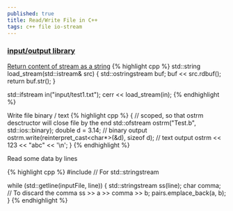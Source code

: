 ```yaml
---
published: true
title: Read/Write File in C++
tags: c++ file io-stream
---
```

### [input/output library](https://en.cppreference.com/w/cpp/io/basic_ofstream)

[Return content of stream as a string](http://wordaligned.org/articles/cpp-streambufs)
{% highlight cpp %}
std::string load_stream(std::istream& src)
{
    std::ostringstream buf;
    buf << src.rdbuf();
    return buf.str();
}

std::ifstream in("input/test1.txt");
cerr << load_stream(in);
{% endhighlight %}

Write file binary / text
{% highlight cpp %}
{   // scoped, so that ostrm desctructor will close file by the end
    std::ofstream ostrm("Test.b", std::ios::binary);
    double d = 3.14;
    // binary output
    ostrm.write(reinterpret_cast<char*>(&d), sizeof d); 
    // text output
    ostrm << 123 << "abc" << '\n';
}
{% endhighlight %}

Read some data by lines

{% highlight cpp %}
#include <sstream>  // For std::stringstream

while (std::getline(inputFile, line)) {
    std::stringstream ss(line);
    char comma;  // To discard the comma
    ss >> a >> comma >> b;
    pairs.emplace_back(a, b);
}
{% endhighlight %}
